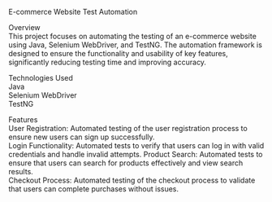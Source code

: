 E-commerce Website Test Automation  
                
Overview                                             
This project focuses on automating the testing of an e-commerce website using Java, Selenium WebDriver, and TestNG. The automation framework is designed to ensure the functionality and usability of key features, significantly reducing testing time and improving accuracy.

Technologies Used                               
Java                            
Selenium WebDriver                              
TestNG                            

Features                                   
User Registration:   Automated testing of the user registration process to ensure new users can sign up successfully.    
Login Functionality: Automated tests to verify that users can log in with valid credentials and handle invalid attempts.  Product Search:      Automated tests to ensure that users can search for products effectively and view search results.    
Checkout Process:    Automated testing of the checkout process to validate that users can complete purchases without issues.  
